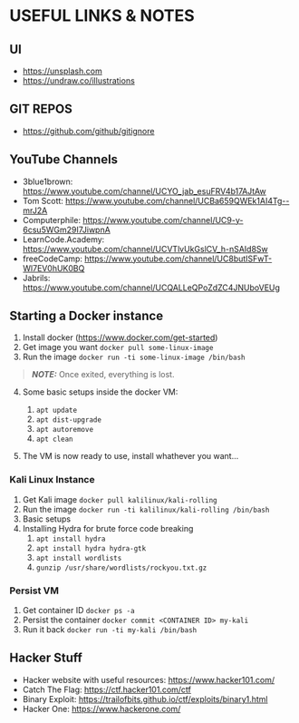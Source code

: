 # USEFUL LINKS & NOTES

## UI

- https://unsplash.com
- https://undraw.co/illustrations

## GIT REPOS

- https://github.com/github/gitignore


## YouTube Channels

- 3blue1brown: https://www.youtube.com/channel/UCYO_jab_esuFRV4b17AJtAw
- Tom Scott: https://www.youtube.com/channel/UCBa659QWEk1AI4Tg--mrJ2A
- Computerphile: https://www.youtube.com/channel/UC9-y-6csu5WGm29I7JiwpnA
- LearnCode.Academy: https://www.youtube.com/channel/UCVTlvUkGslCV_h-nSAId8Sw
- freeCodeCamp: https://www.youtube.com/channel/UC8butISFwT-Wl7EV0hUK0BQ
- Jabrils: https://www.youtube.com/channel/UCQALLeQPoZdZC4JNUboVEUg

## Starting a Docker instance

1. Install docker (https://www.docker.com/get-started)
2. Get image you want `docker pull some-linux-image`
3. Run the image `docker run -ti some-linux-image /bin/bash`

> **_NOTE:_**  Once exited, everything is lost.

4. Some basic setups inside the docker VM:
    1. `apt update`
    2. `apt dist-upgrade`
    3. `apt autoremove`
    4. `apt clean`

5. The VM is now ready to use, install whathever you want...

### Kali Linux Instance

1. Get Kali image `docker pull kalilinux/kali-rolling`
2. Run the image `docker run -ti kalilinux/kali-rolling /bin/bash`
3. Basic setups
4. Installing Hydra for brute force code breaking
    1. `apt install hydra`
    2. `apt install hydra hydra-gtk`
    3. `apt install wordlists`
    4. `gunzip /usr/share/wordlists/rockyou.txt.gz`

### Persist VM

1. Get container ID `docker ps -a`
2. Persist the container `docker commit <CONTAINER ID> my-kali`
3. Run it back `docker run -ti my-kali /bin/bash`


## Hacker Stuff

- Hacker website with useful resources: https://www.hacker101.com/
- Catch The Flag: https://ctf.hacker101.com/ctf
- Binary Exploit: https://trailofbits.github.io/ctf/exploits/binary1.html
- Hacker One: https://www.hackerone.com/